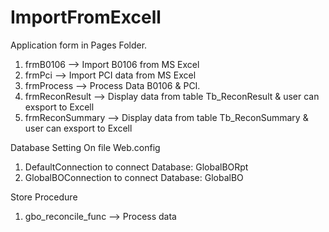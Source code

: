 # ImportFromExcell

Application form in Pages Folder.
1. frmB0106 --> Import B0106 from MS Excel
2. frmPci  --> Import PCI data from MS Excel
3. frmProcess --> Process Data B0106 & PCI.
4. frmReconResult --> Display data from table Tb_ReconResult & user can exsport to Excell
5. frmReconSummary --> Display data from table Tb_ReconSummary & user can exsport to Excell

Database Setting
On file Web.config
1. DefaultConnection to connect Database: GlobalBORpt
2. GlobalBOConnection to connect Database: GlobalBO

Store Procedure
1. gbo_reconcile_func --> Process data
